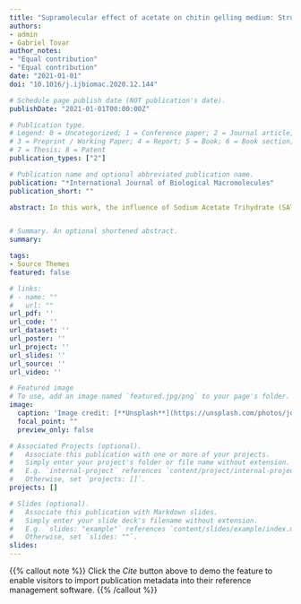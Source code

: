 ```yaml
---
title: "Supramolecular effect of acetate on chitin gelling medium: Structural properties and protein interaction"
authors:
- admin
- Gabriel Tovar
author_notes:
- "Equal contribution"
- "Equal contribution"
date: "2021-01-01"
doi: "10.1016/j.ijbiomac.2020.12.144"

# Schedule page publish date (NOT publication's date).
publishDate: "2021-01-01T00:00:00Z"

# Publication type.
# Legend: 0 = Uncategorized; 1 = Conference paper; 2 = Journal article;
# 3 = Preprint / Working Paper; 4 = Report; 5 = Book; 6 = Book section;
# 7 = Thesis; 8 = Patent
publication_types: ["2"]

# Publication name and optional abbreviated publication name.
publication: "*International Journal of Biological Macromolecules"
publication_short: ""

abstract: In this work, the influence of Sodium Acetate Trihydrate (SAT) on the gelling stage of a chitin hydrogel was studied. Characterization techniques, such as FTIR, Raman, solid-state NMR, Dielectric Spectroscopy, Small-angle X-ray scattering (SAXS), Wide-angle X-ray scattering (WAXS), and X-ray diffraction (XRD) were used to study the effect of SAT on the micro and nanostructure of the material in the wet, dry and freeze-dried states. It was demonstrated that the amount of SAT in the gelling solution can induce a variation in the supramolecular interaction among the polysaccharide chains, which leads to a change in the structural characteristics. In addition, it was observed that the polymer-water interactions are also altered by this structural ordering. Also, the affinity interaction with lysozyme was evaluated and an influence on the adsorption capacity was evidenced with the use of SAT. This could be an advance for biotechnological, biomedical, and food applications.


# Summary. An optional shortened abstract.
summary: 

tags:
- Source Themes
featured: false

# links:
# - name: ""
#   url: ""
url_pdf: ''
url_code: ''
url_dataset: ''
url_poster: ''
url_project: ''
url_slides: ''
url_source: ''
url_video: ''

# Featured image
# To use, add an image named `featured.jpg/png` to your page's folder. 
image:
  caption: 'Image credit: [**Unsplash**](https://unsplash.com/photos/jdD8gXaTZsc)'
  focal_point: ""
  preview_only: false

# Associated Projects (optional).
#   Associate this publication with one or more of your projects.
#   Simply enter your project's folder or file name without extension.
#   E.g. `internal-project` references `content/project/internal-project/index.md`.
#   Otherwise, set `projects: []`.
projects: []

# Slides (optional).
#   Associate this publication with Markdown slides.
#   Simply enter your slide deck's filename without extension.
#   E.g. `slides: "example"` references `content/slides/example/index.md`.
#   Otherwise, set `slides: ""`.
slides:
---
```


{{% callout note %}}
Click the *Cite* button above to demo the feature to enable visitors to import publication metadata into their reference management software.
{{% /callout %}}

